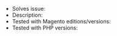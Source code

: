 - Solves issue: 
- Description: 
- Tested with Magento editions/versions: 
- Tested with PHP versions: 